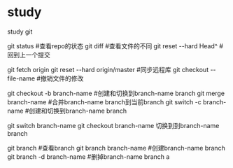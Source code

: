 # study
study git

git status #查看repo的状态
git diff #查看文件的不同
git reset --hard Head^ #回到上一个提交

git fetch origin
git reset --hard origin/master #同步远程库
git checkout -- file-name #撤销文件的修改

git checkout -b branch-name #创建和切换到branch-name branch
git merge branch-name #合并branch-name branch到当前branch
git switch -c  branch-name #创建和切换到branch-name branch

git switch branch-name
git checkout branch-name 切换到到branch-name branch

git branch #查看branch
git branch branch-name #创建branch-name branch
git branch -d branch-name #删掉branch-name branch
a
